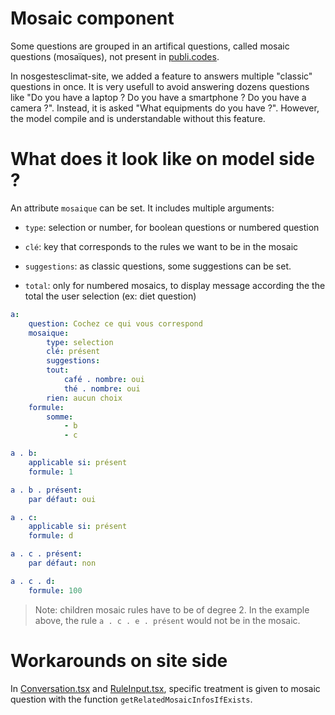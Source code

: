 # Mosaic component

Some questions are grouped in an artifical questions, called mosaic questions (mosaïques), not present in [publi.codes](https://publi.codes/).

In nosgestesclimat-site, we added a feature to answers multiple "classic" questions in once. It is very usefull to avoid answering dozens questions like "Do you have a laptop ? Do you have a smartphone ? Do you have a camera ?". Instead, it is asked "What equipments do you have ?". However, the model compile and is understandable without this feature.

# What does it look like on model side ?

An attribute `mosaique` can be set. It includes multiple arguments:

-   `type`: selection or number, for boolean questions or numbered question

-   `clé`: key that corresponds to the rules we want to be in the mosaic

-   `suggestions`: as classic questions, some suggestions can be set.

-   `total`: only for numbered mosaics, to display message according the the total the user selection (ex: diet question)

```yaml
a:
    question: Cochez ce qui vous correspond
    mosaique:
        type: selection
        clé: présent
        suggestions:
        tout:
            café . nombre: oui
            thé . nombre: oui
        rien: aucun choix
    formule:
        somme:
            - b
            - c

a . b:
    applicable si: présent
    formule: 1

a . b . présent:
    par défaut: oui

a . c:
    applicable si: présent
    formule: d

a . c . présent:
    par défaut: non

a . c . d:
    formule: 100
```

> Note: children mosaic rules have to be of degree 2. In the example above, the rule `a . c . e . présent` would not be in the mosaic.

# Workarounds on site side

In [Conversation.tsx](../source/components/conversation/Conversation.tsx) and [RuleInput.tsx](../source/components/conversation/RuleInput.tsx), specific treatment is given to mosaic question with the function `getRelatedMosaicInfosIfExists`.
